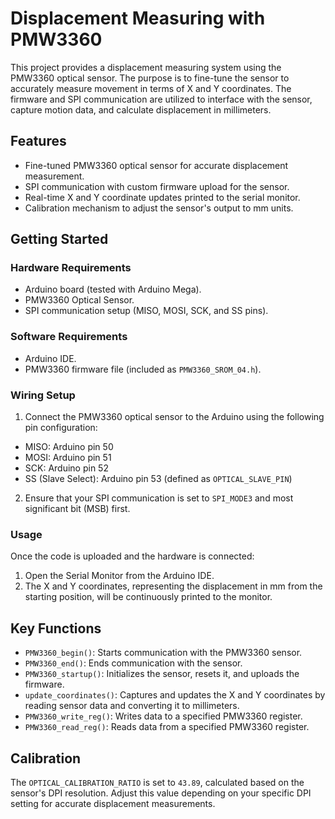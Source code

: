 # Displacement Measuring with PMW3360
This project provides a displacement measuring system using the PMW3360 optical sensor. The purpose is to fine-tune the sensor to accurately measure movement in terms of X and Y coordinates. The firmware and SPI communication are utilized to interface with the sensor, capture motion data, and calculate displacement in millimeters.

## Features
- Fine-tuned PMW3360 optical sensor for accurate displacement measurement.
- SPI communication with custom firmware upload for the sensor.
- Real-time X and Y coordinate updates printed to the serial monitor.
- Calibration mechanism to adjust the sensor's output to mm units.

## Getting Started

### Hardware Requirements
- Arduino board (tested with Arduino Mega).
- PMW3360 Optical Sensor.
- SPI communication setup (MISO, MOSI, SCK, and SS pins).

### Software Requirements
- Arduino IDE.
- PMW3360 firmware file (included as `PMW3360_SROM_04.h`).

### Wiring Setup
1. Connect the PMW3360 optical sensor to the Arduino using the following pin configuration:
- MISO: Arduino pin 50
- MOSI: Arduino pin 51
- SCK: Arduino pin 52
- SS (Slave Select): Arduino pin 53 (defined as `OPTICAL_SLAVE_PIN`)
2. Ensure that your SPI communication is set to `SPI_MODE3` and most significant bit (MSB) first.

### Usage
Once the code is uploaded and the hardware is connected:
1. Open the Serial Monitor from the Arduino IDE.
2. The X and Y coordinates, representing the displacement in mm from the starting position, will be continuously printed to the monitor.

## Key Functions
- `PMW3360_begin()`: Starts communication with the PMW3360 sensor.
- `PMW3360_end()`: Ends communication with the sensor.
- `PMW3360_startup()`: Initializes the sensor, resets it, and uploads the firmware.
- `update_coordinates()`: Captures and updates the X and Y coordinates by reading sensor data and converting it to millimeters.
- `PMW3360_write_reg()`: Writes data to a specified PMW3360 register.
- `PMW3360_read_reg()`: Reads data from a specified PMW3360 register.

## Calibration
The `OPTICAL_CALIBRATION_RATIO` is set to `43.89`, calculated based on the sensor's DPI resolution. Adjust this value depending on your specific DPI setting for accurate displacement measurements.
